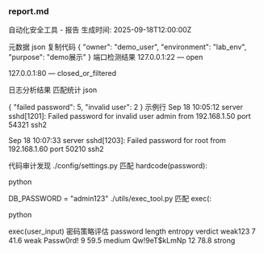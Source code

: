 ### report.md
自动化安全工具 - 报告
生成时间: 2025-09-18T12:00:00Z

元数据
json
复制代码
{
  "owner": "demo_user",
  "environment": "lab_env",
  "purpose": "demo展示"
}
端口检测结果
127.0.0.1:22 — open

127.0.0.1:80 — closed_or_filtered

日志分析结果
匹配统计
json

{
  "failed password": 5,
  "invalid user": 2
}
示例行
Sep 18 10:05:12 server sshd[1201]: Failed password for invalid user admin from 192.168.1.50 port 54321 ssh2

Sep 18 10:07:33 server sshd[1203]: Failed password for root from 192.168.1.60 port 50210 ssh2

代码审计发现
./config/settings.py 匹配 hardcode(password):

python

DB_PASSWORD = "admin123"
./utils/exec_tool.py 匹配 exec(:

python

exec(user_input)
密码策略评估
password	length	entropy	verdict
weak123	7	41.6	weak
Passw0rd!	9	59.5	medium
Qw!9eT$kLmNp	12	78.8	strong